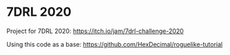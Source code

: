 # 7DRL 2020

Project for 7DRL 2020: https://itch.io/jam/7drl-challenge-2020

Using this code as a base: https://github.com/HexDecimal/roguelike-tutorial

